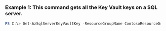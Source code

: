 ### Example 1: This command gets all the Key Vault keys on a SQL server.
```powershell
PS C:\> Get-AzSqlServerKeyVaultKey -ResourceGroupName ContosoResourceGroup -ServerName ContosoServer
```

